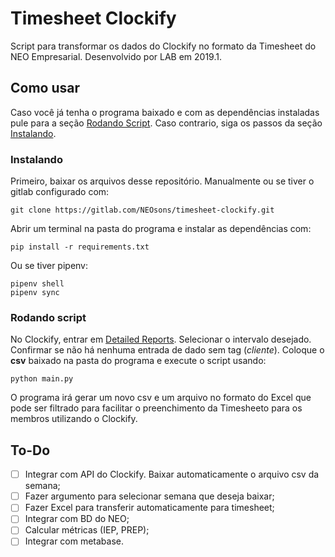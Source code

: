 # Timesheet Clockify

Script para transformar os dados do Clockify no formato da Timesheet do NEO Empresarial. Desenvolvido por LAB em 2019.1.

## Como usar

Caso você já tenha o programa baixado e com as dependências instaladas pule para a seção [Rodando Script](#rodando-script). Caso contrario, siga os passos da seção [Instalando](#instalando).

### Instalando
Primeiro, baixar os arquivos desse repositório. Manualmente ou se tiver o gitlab configurado com:
```
git clone https://gitlab.com/NEOsons/timesheet-clockify.git 
```
Abrir um terminal na pasta do programa e instalar as dependências com:

```
pip install -r requirements.txt
```
Ou se tiver pipenv:
```
pipenv shell
pipenv sync
```
### Rodando script

No Clockify, entrar em [Detailed Reports](https://clockify.me/reports/detailed). Selecionar o intervalo desejado. Confirmar se não há nenhuma entrada de dado sem tag (_cliente_). Coloque o __csv__ baixado na pasta do programa e execute o script usando:

```
python main.py
```

O programa irá gerar um novo csv e um arquivo no formato do Excel que pode ser filtrado para facilitar o preenchimento da Timesheeto para os membros utilizando o Clockify.

## To-Do

- [ ] Integrar com API do Clockify. Baixar automaticamente o arquivo csv da semana;
- [ ] Fazer argumento para selecionar semana que deseja baixar;
- [ ] Fazer Excel para transferir automaticamente para timesheet;
- [ ] Integrar com BD do NEO;
- [ ] Calcular métricas (IEP, PREP);
- [ ] Integrar com metabase.